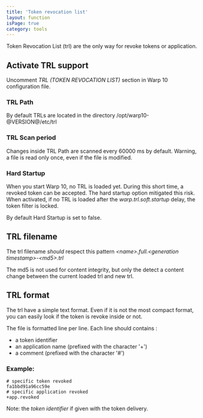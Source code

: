 ```yaml
---
title: 'Token revocation list'
layout: function
isPage: true
category: tools
---
```


Token Revocation List (trl) are the only way for revoke tokens or application. 

## Activate TRL support

Uncomment *TRL (TOKEN REVOCATION LIST)* section in Warp 10 configuration file.

### TRL Path 

By default TRLs are located in the directory /opt/warp10-@VERSION@/etc/trl

### TRL Scan period

Changes inside TRL Path are scanned every 60000 ms by default. Warning, a file is read only once, even if the file is modified.

### Hard Startup

When you start Warp 10, no TRL is loaded yet. During this short time, a revoked token can be accepted.
The hard startup option mitigated this risk. When activated, if no TRL is loaded after the *warp.trl.soft.startup* delay, the token filter is locked.  
 
By default Hard Startup is set to false.   

## TRL filename

The trl filename *should* respect this pattern *\<name>.full.\<generation timestamp>-\<md5>.trl*

The md5 is not used for content integrity, but only the detect a content change between the current loaded trl and new trl. 

## TRL format

The trl have a simple text format. Even if it is not the most compact format, you can easily look if the token is revoke inside or not.
 
The file is formatted line per line. Each line should contains :

 * a token identifier
 * an application name (prefixed with the character '+')
 * a comment (prefixed with the character '#')
 
### Example:

```
# specific token revoked
fa1bbd91a96cc59e
# specific application revoked 
+app.revoked
```

Note: the *token identifier* if given with the token delivery.
 
 

